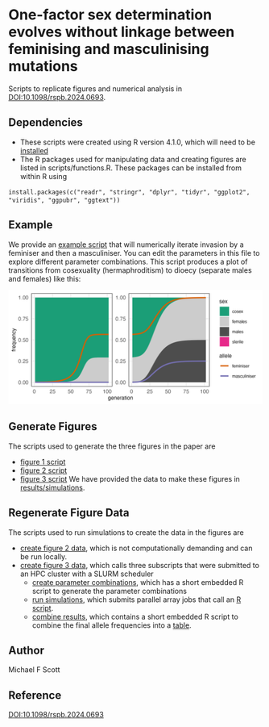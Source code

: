 # One-factor sex determination evolves without linkage between feminising and masculinising mutations

Scripts to replicate figures and numerical analysis in [DOI:10.1098/rspb.2024.0693](https://doi.org/10.1098/rspb.2024.0693). 

## Dependencies

* These scripts were created using R version 4.1.0, which will need to be [installed](https://cran.r-project.org/doc/manuals/r-patched/R-admin.html)
* The R packages used for manipulating data and creating figures are listed in scripts/functions.R. These packages can be installed from within R using

```
install.packages(c("readr", "stringr", "dplyr", "tidyr", "ggplot2", "viridis", "ggpubr", "ggtext"))
```

## Example

We provide an [example script](scripts/example.R) that will numerically iterate invasion by a feminiser and then a masculiniser. You can edit the parameters in this file to explore different parameter combinations. This script produces a plot of transitions from cosexuality (hermaphroditism) to dioecy (separate males and females) like this:

![Example of a transition from cosexuality to dioecy](./figures/example.png)

## Generate Figures

The scripts used to generate the three figures in the paper are 
* [figure 1 script](scripts/fig1.R)
* [figure 2 script](scripts/fig2.R)
* [figure 3 script](scripts/fig3.R)
We have provided the data to make these figures in [results/simulations](results/simulations/).

## Regenerate Figure Data

The scripts used to run simulations to create the data in the figures are
* [create figure 2 data](scripts/create_fig2_data.R), which is not computationally demanding and can be run locally. 
* [create figure 3 data](scripts/create_fig3_data.sh), which calls three subscripts that were submitted to an HPC cluster with a SLURM scheduler
    * [create parameter combinations](scripts/create_fig3.data1.sub), which has a short embedded R script to generate the parameter combinations 
    * [run simulations](scripts/create_fig3_data2.sub), which submits parallel array jobs that call an [R script](scripts/create_fig3_data2.R).
    * [combine results](scripts/create_fig3_data3.sub), which contains a short embedded R script to combine the final allele frequencies into a [table](results/simulations/fig3_final_frequencies.tsv). 

## Author

Michael F Scott

## Reference

[DOI:10.1098/rspb.2024.0693](https://doi.org/10.1098/rspb.2024.0693)
